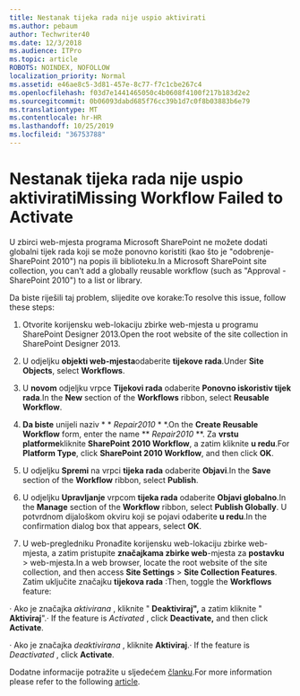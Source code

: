 ```yaml
---
title: Nestanak tijeka rada nije uspio aktivirati
ms.author: pebaum
author: Techwriter40
ms.date: 12/3/2018
ms.audience: ITPro
ms.topic: article
ROBOTS: NOINDEX, NOFOLLOW
localization_priority: Normal
ms.assetid: e46ae8c5-3d81-457e-8c77-f7c1cbe267c4
ms.openlocfilehash: f03d7e1441465050c4b0608f4100f217b183d2e2
ms.sourcegitcommit: 0b06093dabd685f76cc39b1d7c0f8b03883b6e79
ms.translationtype: MT
ms.contentlocale: hr-HR
ms.lasthandoff: 10/25/2019
ms.locfileid: "36753788"
---
```

# <a name="missing-workflow-failed-to-activate"></a><span data-ttu-id="89f79-102">Nestanak tijeka rada nije uspio aktivirati</span><span class="sxs-lookup"><span data-stu-id="89f79-102">Missing Workflow Failed to Activate</span></span>

<span data-ttu-id="89f79-103">U zbirci web-mjesta programa Microsoft SharePoint ne možete dodati globalni tijek rada koji se može ponovno koristiti (kao što je "odobrenje-SharePoint 2010") na popis ili biblioteku.</span><span class="sxs-lookup"><span data-stu-id="89f79-103">In a Microsoft SharePoint site collection, you can't add a globally reusable workflow (such as "Approval - SharePoint 2010") to a list or library.</span></span>
  
<span data-ttu-id="89f79-104">Da biste riješili taj problem, slijedite ove korake:</span><span class="sxs-lookup"><span data-stu-id="89f79-104">To resolve this issue, follow these steps:</span></span> 
  
1. <span data-ttu-id="89f79-105">Otvorite korijensku web-lokaciju zbirke web-mjesta u programu SharePoint Designer 2013.</span><span class="sxs-lookup"><span data-stu-id="89f79-105">Open the root website of the site collection in SharePoint Designer 2013.</span></span>
  
2. <span data-ttu-id="89f79-106">U odjeljku **objekti web-mjesta**odaberite **tijekove rada**.</span><span class="sxs-lookup"><span data-stu-id="89f79-106">Under **Site Objects**, select **Workflows**.</span></span> 
  
3. <span data-ttu-id="89f79-107">U **novom** odjeljku vrpce **Tijekovi rada** odaberite **Ponovno iskoristiv tijek rada**.</span><span class="sxs-lookup"><span data-stu-id="89f79-107">In the **New** section of the **Workflows** ribbon, select **Reusable Workflow**.</span></span> 
  
4. <span data-ttu-id="89f79-108">**Da biste** unijeli naziv \* \* *Repair2010* \* \*.</span><span class="sxs-lookup"><span data-stu-id="89f79-108">On the **Create Reusable Workflow** form, enter the name \*\* *Repair2010* \*\*.</span></span> <span data-ttu-id="89f79-109">Za **vrstu platforme**kliknite **SharePoint 2010 Workflow**, a zatim kliknite **u redu**.</span><span class="sxs-lookup"><span data-stu-id="89f79-109">For **Platform Type**, click **SharePoint 2010 Workflow**, and then click **OK**.</span></span> 
  
1. <span data-ttu-id="89f79-110">U odjeljku **Spremi** na vrpci **tijeka rada** odaberite **Objavi**.</span><span class="sxs-lookup"><span data-stu-id="89f79-110">In the **Save** section of the **Workflow** ribbon, select **Publish**.</span></span> 
  
2. <span data-ttu-id="89f79-111">U odjeljku **Upravljanje** vrpcom **tijeka rada** odaberite **Objavi globalno**.</span><span class="sxs-lookup"><span data-stu-id="89f79-111">In the **Manage** section of the **Workflow** ribbon, select **Publish Globally**.</span></span> <span data-ttu-id="89f79-112">U potvrdnom dijaloškom okviru koji se pojavi odaberite **u redu**.</span><span class="sxs-lookup"><span data-stu-id="89f79-112">In the confirmation dialog box that appears, select **OK**.</span></span> 
  
3. <span data-ttu-id="89f79-113">U web-pregledniku Pronađite korijensku web-lokaciju zbirke web-mjesta, a zatim pristupite **značajkama zbirke web**-mjesta za **postavku** \> web-mjesta.</span><span class="sxs-lookup"><span data-stu-id="89f79-113">In a web browser, locate the root website of the site collection, and then access **Site Settings** \> **Site Collection Features**.</span></span> <span data-ttu-id="89f79-114">Zatim uključite značajku **tijekova rada** :</span><span class="sxs-lookup"><span data-stu-id="89f79-114">Then, toggle the **Workflows** feature:</span></span> 
  
<span data-ttu-id="89f79-115">· Ako je značajka *aktivirana* , kliknite " **Deaktiviraj",** a zatim kliknite " **Aktiviraj**".</span><span class="sxs-lookup"><span data-stu-id="89f79-115">· If the feature is  *Activated*  , click **Deactivate,** and then click **Activate**.</span></span> 
  
<span data-ttu-id="89f79-116">· Ako je značajka *deaktivirana* , kliknite **Aktiviraj**.</span><span class="sxs-lookup"><span data-stu-id="89f79-116">· If the feature is  *Deactivated*  , click **Activate**.</span></span> 
  
<span data-ttu-id="89f79-117">Dodatne informacije potražite u sljedećem [članku](https://go.microsoft.com/fwlink/?linkid=2047770&amp;clcid=0x409).</span><span class="sxs-lookup"><span data-stu-id="89f79-117">For more information please refer to the following [article](https://go.microsoft.com/fwlink/?linkid=2047770&amp;clcid=0x409).</span></span>
  

